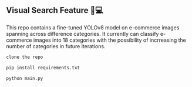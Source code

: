 ## **Visual Search Feature 🔎💻**

This repo contains a fine-tuned YOLOv8 model on e-commerce images spanning across difference categories.
It currently can classify e-commerce images into 18 categories with the possibility of incrreasing the number of categories in future iterations.

```python
clone the repo

pip install requirements.txt

python main.py
```
